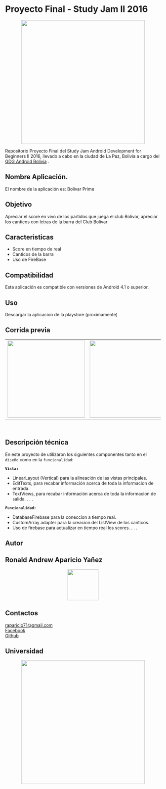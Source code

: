 Proyecto Final - Study Jam II 2016
===
<div align="center">
    <center>
        <img src="http://developerstudyjams.com/images/masthead.png" width="400px"/>
    </center>
</div>

Repositorio Proyecto Final del Study Jam Android Development for Beginners II 2016, llevado a cabo en la ciudad de La Paz, Bolivia a cargo del <a target="_blank" href="http://www.gdg.androidbolivia.com">GDG Android Bolivia</a> .

Nombre Aplicación.
---
El nombre de la aplicación es: Bolivar Prime

Objetivo
---
Apreciar el score en vivo de los partidos que juega el club Bolivar, apreciar los canticos con letras de la barra del Club Bolivar

Caracteristicas
---
* Score en tiempo de real
* Canticos de la barra
* Uso de FireBase


Compatibilidad
---
Esta aplicación es compatible con versiones de Android 4.1 o superior.

Uso
---------
Descargar la aplicacion de la playstore (proximamente)


Corrida previa
---
<div align="center">
    <center>
        <table border="0">
            <tr>
                <td><img src="https://github.com/PrimeAndrew/Proyecto-Final---StudyJam-II-2106/blob/master/img/g1.gif" width="250"></td>
                <td><img src="https://github.com/PrimeAndrew/Proyecto-Final---StudyJam-II-2106/blob/master/img/g2.gif" width="250"></td>
                <td><img src="https://github.com/PrimeAndrew/Proyecto-Final---StudyJam-II-2106/blob/master/img/g3.gif" width="250"></td>
            </tr>
        </table>
    </center>
</div>
<br>

Descripción técnica
---
En este proyecto de utilizáron los siguientes componentes tanto en el `diseño` como en la `funcionalidad`:

**`Vista:`**
* LinearLayout (Vertical) para la alineación de las vistas principales.
* EditTexts, para recabar información acerca de toda la informacion de entrada.
* TextViews, para recabar información acerca de toda la informacion de salida.
.
.
.

**`Funcionalidad:`**
* DatabaseFirebase para la coneccion a tiempo real.
* CustomArray adapter para la creacion del ListView de los canticos.
* Uso de firebase para actualizar en tiempo real los scores.
.
.
.

Autor
---
<h2>Ronald Andrew Aparicio Yañez</h2>
<div align="center">
    <center>
        <img src="https://scontent-dft4-2.xx.fbcdn.net/v/t1.0-9/14590323_1803765683199566_1519644968206131142_n.jpg?oh=d9e9e0503f265da77c7a32564aedb3f7&oe=58DE7D40" width="100px"/>
    </center>
</div>

Contactos
---
raparicio71@gmail.com<br>
[Facebook](https://www.facebook.com/ronald.elim.9) <br>
[Github](https://github.com/PrimeAndrew)<br>

Universidad
---
<div align="center">
    <center>
        <img src="http://lpz.ucb.edu.bo/Forms/RecursosMultimedia/Logos2016/DosLogos.jpg" width="400px"/>
    </center>
</div>